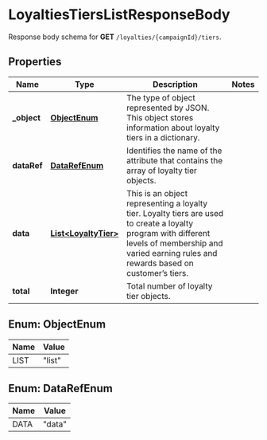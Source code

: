 

# LoyaltiesTiersListResponseBody

Response body schema for **GET** `/loyalties/{campaignId}/tiers`.

## Properties

| Name | Type | Description | Notes |
|------------ | ------------- | ------------- | -------------|
|**_object** | [**ObjectEnum**](#ObjectEnum) | The type of object represented by JSON. This object stores information about loyalty tiers in a dictionary. |  |
|**dataRef** | [**DataRefEnum**](#DataRefEnum) | Identifies the name of the attribute that contains the array of loyalty tier objects. |  |
|**data** | [**List&lt;LoyaltyTier&gt;**](LoyaltyTier.md) | This is an object representing a loyalty tier. Loyalty tiers are used to create a loyalty program with different levels of membership and varied earning rules and rewards based on customer’s tiers. |  |
|**total** | **Integer** | Total number of loyalty tier objects. |  |



## Enum: ObjectEnum

| Name | Value |
|---- | -----|
| LIST | &quot;list&quot; |



## Enum: DataRefEnum

| Name | Value |
|---- | -----|
| DATA | &quot;data&quot; |



